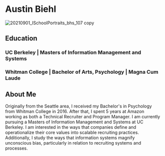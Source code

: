 # Austin Biehl

![20210901_ISchoolPortraits_bhs_107 copy](https://user-images.githubusercontent.com/90428224/191391163-24bf0ce9-070b-4e9c-a292-98f47e03928b.jpg)

## Education
### UC Berkeley | Masters of Information Management and Systems
### Whitman College | Bachelor of Arts, Psychology | Magna Cum Laude

## About Me
Originally from the Seattle area, I received my 
Bachelor's in Psychology from Whitman College in 2016. After that, I spent 
5 years at Amazon working as both a Technical Recruiter and Program 
Manager.  I am currently pursuing a Masters of Information Management and 
Systems at UC Berkeley. I am interested in the ways that companies define and 
operationalize their core values into scalable recruiting practices. 
Additionally, I study the ways that information systems magnify 
unconscious bias, particularly in relation to recruiting systems and 
processes.


